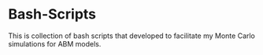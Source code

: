 # Bash-Scripts
This is collection of bash scripts that developed to facilitate my Monte Carlo simulations for ABM models.
